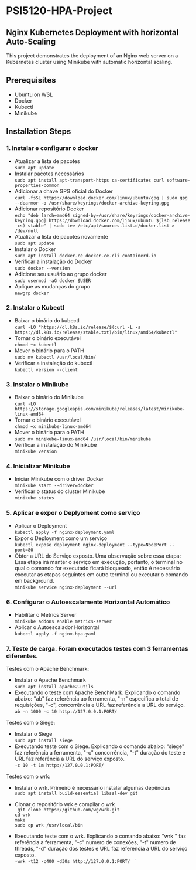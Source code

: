 # PSI5120-HPA-Project

## Nginx Kubernetes Deployment with horizontal Auto-Scaling

This project demonstrates the deployment of an Nginx web server on a Kubernetes cluster using Minikube with automatic horizontal scaling.

## Prerequisites

- Ubuntu on WSL
- Docker
- Kubectl
- Minikube

## Installation Steps

### 1. Instalar e configurar o docker

- Atualizar a lista de pacotes </br>
`sudo apt update
`
- Instalar pacotes necessários </br>
`sudo apt install apt-transport-https ca-certificates curl software-properties-common
`
- Adicionar a chave GPG oficial do Docker </br>
`curl -fsSL https://download.docker.com/linux/ubuntu/gpg | sudo gpg --dearmor -o /usr/share/keyrings/docker-archive-keyring.gpg
`
- Adicionar repositório Docker </br>
`echo "deb [arch=amd64 signed-by=/usr/share/keyrings/docker-archive-keyring.gpg] https://download.docker.com/linux/ubuntu $(lsb_release -cs) stable" | sudo tee /etc/apt/sources.list.d/docker.list > /dev/null
`
- Atualizar a lista de pacotes novamente </br>
`sudo apt update
`
- Instalar o Docker </br>
`sudo apt install docker-ce docker-ce-cli containerd.io
`
- Verificar a instalação do Docker </br>
`sudo docker --version
`
- Adicione seu usuário ao grupo docker </br>
`sudo usermod -aG docker $USER
`
- Aplique as mudanças do grupo </br>
`newgrp docker
`

### 2. Instalar o Kubectl

- Baixar o binário do kubectl </br>
`curl -LO "https://dl.k8s.io/release/$(curl -L -s https://dl.k8s.io/release/stable.txt)/bin/linux/amd64/kubectl"
`
- Tornar o binário executável </br>
`chmod +x kubectl
`
- Mover o binário para o PATH </br>
`sudo mv kubectl /usr/local/bin/
`
- Verificar a instalação do kubectl </br>
`kubectl version --client
`
### 3. Instalar o Minikube

- Baixar o binário do Minikube </br>
`curl -LO https://storage.googleapis.com/minikube/releases/latest/minikube-linux-amd64
`
- Tornar o binário executável </br>
`chmod +x minikube-linux-amd64
`
- Mover o binário para o PATH </br>
`sudo mv minikube-linux-amd64 /usr/local/bin/minikube
`
- Verificar a instalação do Minikube </br>
`minikube version
`
### 4. Inicializar Minikube 

- Iniciar Minikube com o driver Docker </br>
`minikube start --driver=docker
`
- Verificar o status do cluster Minikube </br>
`minikube status
`
### 5. Aplicar e expor o Deplyoment como serviço 

- Aplicar o Deployment </br>
`kubectl apply -f nginx-deployment.yaml
`
- Expor o Deployment como um serviço </br>
`kubectl expose deployment nginx-deployment --type=NodePort --port=80
`
- Obter a URL do Serviço exposto. Uma observação sobre essa etapa:  Essa etapa irá manter o serviço em execução, portanto, o terminal no qual o comando for executado ficará bloqueado, então é necessário executar as etapas seguintes em outro terminal ou executar o comando em background. </br>
`minikube service nginx-deployment --url
`
### 6. Configurar o Autoescalamento Horizontal Automático

-  Habilitar o Metrics Server </br>
`minikube addons enable metrics-server
`
- Aplicar o Autoescalador Horizontal </br>
`kubectl apply -f nginx-hpa.yaml
`
### 7. Teste de carga. Foram executados testes com 3 ferramentas diferentes.

Testes com o Apache Benchmark: </br>
- Instalar o Apache Benchmark </br>
`sudo apt install apache2-utils
`
- Executando o teste com Apache BenchMark. Explicando o comando abaixo: "ab" faz referência ao ferramenta, "-n" especifica o total de requisições, "-c", concorrência e URL faz referência a URL do serviço. </br>
`ab -n 1000 -c 10 http://127.0.0.1:PORT/
`

Testes com o Siege:</br>
- Instalar o Siege </br>
`sudo apt install siege
`
- Executando teste com o Siege. Explicando o comando abaixo: "siege" faz referência a ferramenta, "-c" concorrência, "-t" duração do teste e URL faz referência a URL do serviço exposto. </br>
`-c 10 -t 1m http://127.0.0.1:PORT/
` 

Testes com o wrk:</br>
- Instalar o wrk. Primeiro é necessário instalar algumas depências </br>
`sudo apt install build-essential libssl-dev git
`
- Clonar o repositório wrk e compilar o wrk </br>
`  git clone https://github.com/wg/wrk.git 
` </br>
`cd wrk
`</br>
`make
`</br>
`sudo cp wrk /usr/local/bin
`</br>

- Executando teste com o wrk. Explicando o comando abaixo: "wrk " faz referência a ferramenta, "-c" numero de conexões, "-t" numero de threads, "-d" duração dos testes e URL faz referência a URL do serviço exposto. </br>
`-wrk -t12 -c400 -d30s http://127.0.0.1:PORT/
`
` 
